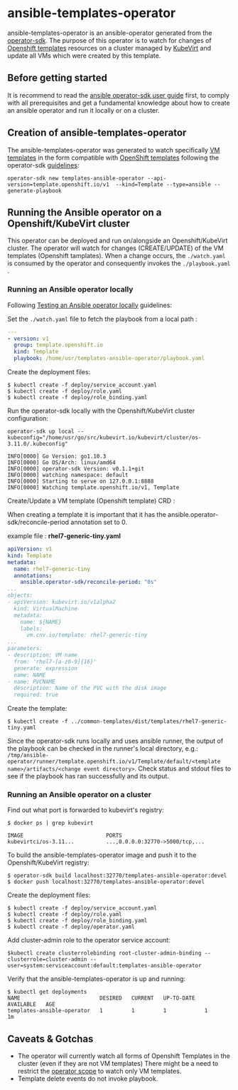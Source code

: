 # ansible-templates-operator
ansible-templates-operator is an ansible-operator generated from the [operator-sdk](https://github.com/operator-framework/operator-sdk).
The purpose of this operator is to watch for changes of [Openshift templates](https://docs.openshift.com/container-platform/3.11/dev_guide/templates.html) resources on a cluster managed by [KubeVirt](http://kubevirt.io/)
and update all VMs which were created by this template.

## Before getting started
It is recommend to read the [ansible operator-sdk user guide](https://github.com/operator-framework/operator-sdk/blob/master/doc/ansible/dev/developer_guide.md) first, to comply with all prerequisites
and get a fundamental knowledge about how to create an ansible operator and run it locally or on a cluster.

## Creation of ansible-templates-operator
The ansible-templates-operator was generated to watch specifically  [VM templates](https://github.com/kubevirt/common-templates/tree/master/templates) in the form compatible with [OpenShift templates](https://docs.okd.io/latest/dev_guide/templates.html)
following the operator-sdk [guidelines](https://github.com/operator-framework/operator-sdk/blob/master/doc/ansible/user-guide.md#create-a-new-project):

```
operator-sdk new templates-ansible-operator --api-version=template.openshift.io/v1  --kind=Template --type=ansible --generate-playbook
```

## Running the Ansible operator on a Openshift/KubeVirt cluster

This operator can be deployed and run on/alongside an Openshift/KubeVirt cluster.
The operator will watch for changes (CREATE/UPDATE) of the VM templates (Openshift tamplates).
When a change occurs, the `./watch.yaml` is consumed by the operator and consequently invokes the `./playbook.yaml` .

### Running an Ansible operator locally
Following [Testing an Ansible operator locally](https://github.com/operator-framework/operator-sdk/blob/master/doc/ansible/dev/developer_guide.md) guidelines:

Set the `./watch.yaml` file to fetch the playbook from a local path :
```yaml
---
- version: v1
  group: template.openshift.io
  kind: Template
  playbook: /home/usr/templates-ansible-operator/playbook.yaml
```

Create the deployment files:

```
$ kubectl create -f deploy/service_account.yaml
$ kubectl create -f deploy/role.yaml
$ kubectl create -f deploy/role_binding.yaml
```

Run the operator-sdk locally with the Openshift/KubeVirt cluster configuration:
```
operator-sdk up local --kubeconfig="/home/usr/go/src/kubevirt.io/kubevirt/cluster/os-3.11.0/.kubeconfig"

INFO[0000] Go Version: go1.10.3                        
INFO[0000] Go OS/Arch: linux/amd64                     
INFO[0000] operator-sdk Version: v0.1.1+git            
INFO[0000] watching namespace: default                 
INFO[0000] Starting to serve on 127.0.0.1:8888         
INFO[0000] Watching template.openshift.io/v1, Template

```

Create/Update a VM template (Openshift template) CRD :

When creating a template it is important that it has the ansible.operator-sdk/reconcile-period annotation set to 0.

example file : **rhel7-generic-tiny.yaml**
```yaml
apiVersion: v1
kind: Template
metadata:
  name: rhel7-generic-tiny
  annotations:
    ansible.operator-sdk/reconcile-period: "0s"
...
objects:
- apiVersion: kubevirt.io/v1alpha2
  kind: VirtualMachine
  metadata:
    name: ${NAME}
    labels:
      vm.cnv.io/template: rhel7-generic-tiny
...
parameters:
- description: VM name
  from: 'rhel7-[a-z0-9]{16}'
  generate: expression
  name: NAME
- name: PVCNAME
  description: Name of the PVC with the disk image
  required: true
```

Create the template:
```
$ kubectl create -f ../common-templates/dist/templates/rhel7-generic-tiny.yaml
```

Since the operator-sdk runs locally and uses ansible runner, the output of the playbook can be checked
in the runner's local directory, e.g.:
`/tmp/ansible-operator/runner/template.openshift.io/v1/Template/default/<template name>/artifacts/<change event directory>`.
Check status and stdout files to see if the playbook has ran successfully and its output.


### Running an Ansible operator on a cluster

Find out what port is forwarded to kubevirt's registry:
```
$ docker ps | grep kubevirt

IMAGE                          PORTS       
kubevirtci/os-3.11...          ...,0.0.0.0:32770->5000/tcp,...

```

To build the ansible-templates-operator image and push it to the Openshift/KubeVirt registry:
```
$ operator-sdk build localhost:32770/templates-ansible-operator:devel
$ docker push localhost:32770/templates-ansible-operator:devel
```

Create the deployment files:

```
$ kubectl create -f deploy/service_account.yaml
$ kubectl create -f deploy/role.yaml
$ kubectl create -f deploy/role_binding.yaml
$ kubectl create -f deploy/operator.yaml
```

Add cluster-admin role to the operator service account:

```
$kubectl create clusterrolebinding root-cluster-admin-binding --clusterrole=cluster-admin --user=system:serviceaccount:default:templates-ansible-operator
```

Verify that the ansible-templates-operator is up and running:

```
$ kubectl get deployments
NAME                         DESIRED   CURRENT   UP-TO-DATE   AVAILABLE   AGE
templates-ansible-operator   1         1         1            1           1m

```

## Caveats & Gotchas
- The operator will currently watch all forms of Openshift Templates in the cluster (even if they are not VM templates)
There might be a need to restrict the [operator scope](https://github.com/operator-framework/operator-sdk/blob/master/doc/ansible/user-guide.md#operator-scope) to watch only VM templates.
- Template delete events do not invoke playbook.
